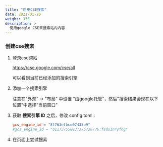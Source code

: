 ```yaml
---
title: "启用CSE搜索"
date: 2021-01-20
weight: 335
description: >
  使用google CSE来搜索站内内容
---
```


### 创建cse搜索

1. 登录cse网站

   https://cse.google.com/cse/all
   
   可以看到当前已经添加的搜索引擎
   
2. 添加一个搜索引擎

   注意在"外观" -> "布局" 中设置 "由google托管"，然后"搜索结果会现在以下位置"中选择"当前窗口"

3. 获取 **搜索引擎 ID** 之后，修改 config.toml :

   ```toml
   gcs_engine_id = "8f763efbce07435e9"
   #gcs_engine_id = "011737558837375720776:fsdu1nryfng"
   ```

4. 在页面上尝试搜索





